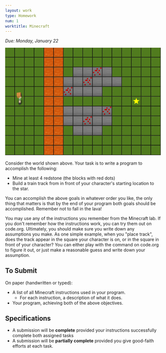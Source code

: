 ```yaml
---
layout: work
type: Homework
num: 1
worktitle: Minecraft
---
```


*Due: Monday, January 22*

![](world1.png)

Consider the world shown above.  Your task is to write a program to
accomplish the following:

* Mine at least 4 redstone (the blocks with red dots)
* Build a train track from in front of your character's starting
  location to the star.

You can accomplish the above goals in whatever order you like, the
only thing that matters is that by the end of your program both goals
should be accomplished.  Remember not to fall in the lava!

You may use any of the instructions you remember from the Minecraft
lab.  If you don't remember how the instructions work, you can try
them out on code.org.  Ultimately, you should make sure you write down
any assumptions you make.  As one simple example, when you "place
track", does the track appear in the square your character is on, or
in the square in front of your character?  You can either play with
the command on code.org to figure it out, or just make a reasonable
guess and write down your assumption.

## To Submit

On paper (handwritten or typed):
- A list of all Minecraft instructions used in your program.
  - For each instruction, a description of what it does.
- Your program, achieving both of the above objectives.

## Specifications

- A submission will be **complete** provided your instructions successfully complete both assigned tasks
- A submission will be **partially complete** provided you give good-faith efforts at each task.
